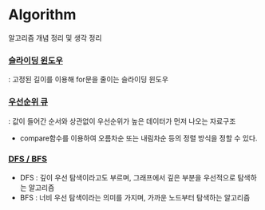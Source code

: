 # Algorithm
알고리즘 개념 정리 및 생각 정리

### [슬라이딩 윈도우](https://velog.io/@jungnoeun/%EC%8A%AC%EB%9D%BC%EC%9D%B4%EB%94%A9-%EC%9C%88%EB%8F%84%EC%9A%B0)
: 고정된 길이를 이용해 for문을 줄이는 슬라이딩 윈도우

### [우선순위 큐](https://velog.io/@jungnoeun/%EC%8A%A4%ED%83%9D%EA%B3%BC-%ED%81%90)
: 값이 들어간 순서와 상관없이 우선순위가 높은 데이터가 먼저 나오는 자료구조
- compare함수를 이용하여 오름차순 또는 내림차순 등의 정렬 방식을 정할 수 있다.

### [DFS / BFS](https://velog.io/@jungnoeun/%ED%83%90%EC%83%89-%EC%95%8C%EA%B3%A0%EB%A6%AC%EC%A6%98-DFSBFS)
- DFS : 깊이 우선 탐색이라고도 부르며, 그래프에서 깊은 부분을 우선적으로 탐색하는 알고리즘
- BFS : 너비 우선 탐색이라는 의미를 가지며, 가까운 노드부터 탐색하는 알고리즘
